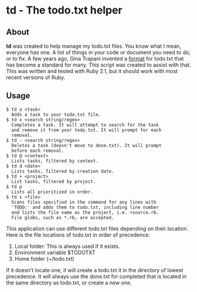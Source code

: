 td - The todo.txt helper
========================

About
-----

**td** was created to help manage my todo.txt files. You know what I mean, everyone has one. A list of things in your code or document you need to do, or to fix. A few years ago, Gina Trapani invented a [format](http://todotxt.com/) for todo.txt that has become a standard for many. This script was created to assist with that. This was written and tested with Ruby 2.1, but it should work with most recent versions of Ruby.

Usage
-----

    $ td a <task>
      Adds a task to your todo.txt file.
    $ td x <search string/regex>
      Completes a task. It will attempt to search for the task
      and remove it from your todo.txt. It will prompt for each
      removal.
    $ td - <search string/regex>
      Deletes a task (doesn't move to done.txt). It will prompt
      before each removal.
    $ td @ <context>
      Lists tasks, filtered by context.
    $ td d <date>
      Lists tasks, filtered by creation date.
    $ td + <project>
      List tasks, filtered by project.
    $ td p
      Lists all prioritized in order.
    $ td s <file>
      Scans files specified in the command for any lines with
      'TODO:' and adds them to todo.txt, including line number
      and lists the file name as the project, i.e. +source.rb.
      File globs, such as *.rb, are accepted.

This application can use different todo.txt files depending on their location. Here is the file locations of todo.txt in order of precedence:

1) Local folder: This is always used if it exists.
2) Environment variable $TODOTXT
3) Home folder (~/todo.txt)

If it doesn't locate one, it will create a todo.txt it in the directory of lowest precedence. It will always use the done.txt for completed that is located in the same directory as todo.txt, or create a new one.
